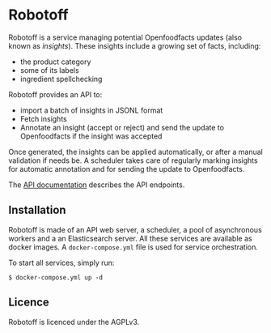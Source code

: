 # Robotoff

Robotoff is a service managing potential Openfoodfacts updates (also known as _insights_).
These insights include a growing set of facts, including:
- the product category
- some of its labels
- ingredient spellchecking

Robotoff provides an API to:

- import a batch of insights in JSONL format
- Fetch insights
- Annotate an insight (accept or reject) and send the update to Openfoodfacts if the insight was accepted

Once generated, the insights can be applied automatically, or after a manual validation if needs be.
A scheduler takes care of regularly marking insights for automatic annotation and for sending the update to Openfoodfacts.

The [API documentation](https://github.com/openfoodfacts/robotoff/blob/master/robotoff/doc/api.md) describes the API endpoints.

## Installation

Robotoff is made of an API web server, a scheduler, a pool of asynchronous workers and a an Elasticsearch server.
All these services are available as docker images. A `docker-compose.yml` file is used for service orchestration.

To start all services, simply run:

`$ docker-compose.yml up -d`


## Licence

Robotoff is licenced under the AGPLv3.
